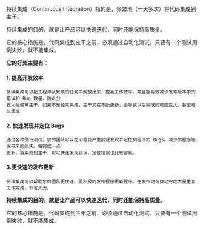 持续集成（Continuous Integration）指的是，频繁地（一天多次）将代码集成到主干。

持续集成的目的，就是让产品可以快速迭代，同时还能保持高质量。

它的核心措施是，代码集成到主干之前，必须通过自动化测试。只要有一个测试用例失败，就不能集成。

**它的好处主要有：**

#### **1. 提高开发效率**

```
持续集成可以把工程师从繁琐的任务中解放出来，提高工作效率。并且能有效减少发布版本中的错误和 Bug 数量。防止分
支大幅偏离主干。如果不是经常集成，主干又在不断更新，会导致以后集成的难度变大，甚至难以集成
```

#### **2. 快速发现并定位 Bugs**

```
通过各种例行测试，您的团队可以在问题变严重前就发现并定位到程序的 Bugs。减少由程序错误带来的损失。每完成一点
更新，就集成到主干，可以快速发现错误，定位错误也比较容易。
```

#### **3.更快速的发布更新**

```
持续集成可以帮助您的团队更快速、更积极的发布程序更新程序。在发布时可自动完成大量重复工作完成，节省人力。
```

**持续集成的目的，就是让产品可以快速迭代，同时还能保持高质量。**

它的核心措施是，代码集成到主干之前，必须通过自动化测试。只要有一个测试用例失败，就不能集成。

